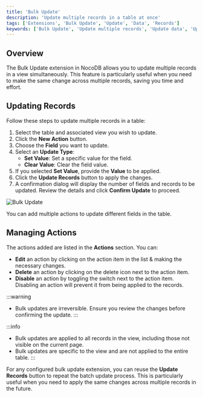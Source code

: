 ```yaml
---
title: 'Bulk Update'
description: 'Update multiple records in a table at once'
tags: ['Extensions', 'Bulk Update', 'Update', 'Data', 'Records']
keywords: ['Bulk Update', 'Update multiple records', 'Update data', 'Update records']
---
```


## Overview
The Bulk Update extension in NocoDB allows you to update multiple records in a view simultaneously. This feature is particularly useful when you need to make the same change across multiple records, saving you time and effort.

## Updating Records
Follow these steps to update multiple records in a table:
1. Select the table and associated view you wish to update.
2. Click the **New Action** button.
3. Choose the **Field** you want to update.
4. Select an **Update Type**:
   - **Set Value**: Set a specific value for the field.
   - **Clear Value**: Clear the field value.
5. If you selected **Set Value**, provide the **Value** to be applied.
6. Click the **Update Records** button to apply the changes.
7. A confirmation dialog will display the number of fields and records to be updated. Review the details and click **Confirm Update** to proceed.

![Bulk Update](/img/v2/extensions/bulk-update.png)

You can add multiple actions to update different fields in the table. 

## Managing Actions
The actions added are listed in the **Actions** section. You can:
- **Edit** an action by clicking on the action item in the list & making the necessary changes.
- **Delete** an action by clicking on the delete icon next to the action item.
- **Disable** an action by toggling the switch next to the action item. Disabling an action will prevent it from being applied to the records.

:::warning
- Bulk updates are irreversible. Ensure you review the changes before confirming the update.
:::

:::info
- Bulk updates are applied to all records in the view, including those not visible on the current page.
- Bulk updates are specific to the view and are not applied to the entire table.
:::

For any configured bulk update extension, you can reuse the **Update Records** button to repeat the batch update process. This is particularly useful when you need to apply the same changes across multiple records in the future.